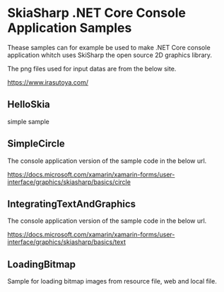 # SkiaSharp .NET Core Console Application Samples
Thease samples can for example be used to make .NET Core console application whitch uses SkiSharp the open source 2D graphics library.

The png files used for input datas are from the below site.

https://www.irasutoya.com/

## HelloSkia
simple sample 

## SimpleCircle
The console application version of the sample code in the below url.

https://docs.microsoft.com/xamarin/xamarin-forms/user-interface/graphics/skiasharp/basics/circle

## IntegratingTextAndGraphics
The console application version of the sample code in the below url.

https://docs.microsoft.com/xamarin/xamarin-forms/user-interface/graphics/skiasharp/basics/text

## LoadingBitmap
Sample for loading bitmap images from resource file, web and local file.
